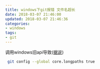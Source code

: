 ```yaml
---
title: windows下git报错 文件名超长
date: 2018-03-07 21:46:00
updated: 2018-03-07 21:46:36
categories:
- windows
tags:
- git
---
```

调用windows旧api导致([据说][资料])

```bash
 git config --global core.longpaths true
```

[资料]:https://www.hongweipeng.com/index.php/archives/416/